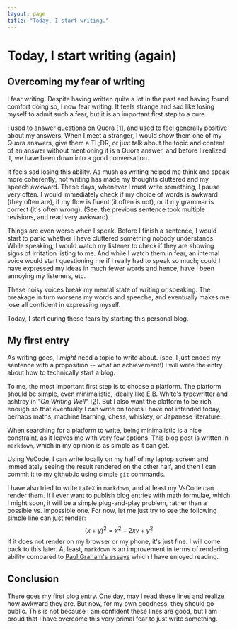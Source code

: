```yaml
---
layout: page
title: "Today, I start writing."
---
```


# Today, I start writing (again)

## Overcoming my fear of writing
I fear writing. Despite having written quite a lot in the past and having found
comfort doing so, I now fear writing. It feels strange and sad like losing
myself to admit such a fear, but it is an important first step to a cure.

I used to answer questions on Quora
[[1](https://www.quora.com/profile/Hieu-Pham-20)], and used to feel generally
positive about my answers. When I meet a stranger, I would show them one of my
Quora answers, give them a TL;DR, or just talk about the topic and content of an
answer without mentioning it is a Quora answer, and before I realized it, we
have been down into a good conversation.

It feels sad losing this ability. As mush as writing helped me think and speak
more coherently, not writing has made my thoughts cluttered and my speech
awkward. These days, whenever I must write something, I pause very often. I
would immediately check if my choice of words is awkward (they often are), if my
flow is fluent (it often is not), or if my grammar is correct (it's often
wrong). (See, the previous sentence took multiple revisions, and read very awkward).

Things are even worse when I speak. Before I finish a sentence, I would start to
panic whether I have cluttered something nobody understands. While speaking, I
would watch my listener to check if they are showing signs of irritation listing
to me. And while I watch them in fear, an internal voice would start questioning
me if I really had to speak so much; could I have expressed my ideas in much
fewer words and hence, have I been annoying my listeners, etc.

These noisy voices break my mental state of writing or speaking. The breakage in
turn worsens my words and speeche, and eventually makes me lose all confident in
expressing myself.

Today, I start curing these fears by starting this personal blog.

## My first entry
As writing goes, I *might* need a topic to write about. (see, I just ended my
sentence with a proposition -- what an achievement!) I will write the entry about
how to technically start a blog.

To me, the most important first step is to choose a platform. The platform
should be simple, even minimalistic, ideally like E.B. White's typewritter and
ashtray in *"On Writing Well"*
[[2](https://www.amazon.com/Writing-Well-Classic-Guide-Nonfiction/dp/0060891548)].
But I also want the platform to be rich enough so that eventually I can write on
topics I have not intended today, perhaps maths, machine learning, chess,
whiskey, or Japanese literature.

When searching for a platform to write, being minimalistic is a nice constraint,
as it leaves me with very few options. This blog post is written in `markdown`, which
in my opinion is as simple as it can get.

Using VsCode, I can write locally on my half of my laptop screen and immediately
seeing the result rendered on the other half, and then I can commit it to my
[github.io](https://hyhieu.github.io) using simple `git` commands.

I have also tried to write `LaTeX` in `markdown`, and at least my VsCode can
render them. If I ever want to publish blog entries with math formulae, which I
might soon, it will be a simple plug-and-play problem, rather than a possible
vs. impossible one. For now, let me just try to see the following simple line
can just render:
$$
(x + y)^2 = x^2 + 2xy + y^2
$$
If it does not render on my browser or my phone, it's just fine. I will come
back to this later. At least, `markdown` is an improvement in terms of rendering
ability compared to [Paul Graham's
essays](http://www.paulgraham.com/articles.html) which I have enjoyed reading.

## Conclusion
There goes my first blog entry. One day, may I read these lines and realize how
awkward they are. But now, for my own goodness, they should go public. This is not
because I am confident these lines are good, but I am proud that I have overcome
this very primal fear to just write something.
